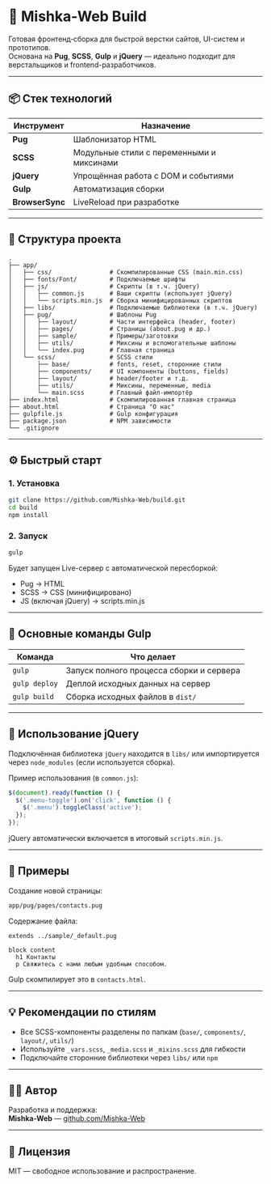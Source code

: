 
# 🚀 Mishka-Web Build

Готовая фронтенд‑сборка для быстрой верстки сайтов, UI-систем и прототипов.  
Основана на **Pug**, **SCSS**, **Gulp** и **jQuery** — идеально подходит для верстальщиков и frontend-разработчиков.

---

## 📦 Стек технологий

| Инструмент    | Назначение                           |
|---------------|--------------------------------------|
| **Pug**       | Шаблонизатор HTML                    |
| **SCSS**      | Модульные стили с переменными и миксинами |
| **jQuery**    | Упрощённая работа с DOM и событиями  |
| **Gulp**      | Автоматизация сборки                 |
| **BrowserSync** | LiveReload при разработке          |

---

## 📁 Структура проекта

```
.
├── app/
│   ├── css/                # Скомпилированные CSS (main.min.css)
│   ├── fonts/Font/         # Подключаемые шрифты
│   ├── js/                 # Скрипты (в т.ч. jQuery)
│   │   ├── common.js       # Ваши скрипты (использует jQuery)
│   │   └── scripts.min.js  # Сборка минифицированных скриптов
│   ├── libs/               # Подключаемые библиотеки (в т.ч. jQuery)
│   ├── pug/                # Шаблоны Pug
│   │   ├── layout/         # Части интерфейса (header, footer)
│   │   ├── pages/          # Страницы (about.pug и др.)
│   │   ├── sample/         # Примеры/заготовки
│   │   ├── utils/          # Миксины и вспомогательные шаблоны
│   │   └── index.pug       # Главная страница
│   └── scss/               # SCSS стили
│       ├── base/           # fonts, reset, сторонние стили
│       ├── components/     # UI компоненты (buttons, fields)
│       ├── layout/         # header/footer и т.д.
│       ├── utils/          # Миксины, переменные, media
│       └── main.scss       # Главный файл-импортёр
├── index.html              # Скомпилированная главная страница
├── about.html              # Страница "О нас"
├── gulpfile.js             # Gulp конфигурация
├── package.json            # NPM зависимости
└── .gitignore
```

---

## ⚙️ Быстрый старт

### 1. Установка

```bash
git clone https://github.com/Mishka-Web/build.git
cd build
npm install
```

### 2. Запуск

```bash
gulp
```

Будет запущен Live-сервер с автоматической пересборкой:

- Pug → HTML
- SCSS → CSS (минифицировано)
- JS (включая jQuery) → scripts.min.js

---

## 🔁 Основные команды Gulp

| Команда        | Что делает                                 |
|----------------|--------------------------------------------|
| `gulp`         | Запуск полного процесса сборки и сервера   |
| `gulp deploy`  | Деплой исходных данных на сервер           |
| `gulp build`   | Сборка исходных файлов в `dist/`           |

---

## 🧩 Использование jQuery

Подключённая библиотека `jQuery` находится в `libs/` или импортируется через `node_modules` (если используется сборка).

Пример использования (в `common.js`):

```js
$(document).ready(function () {
  $('.menu-toggle').on('click', function () {
    $('.menu').toggleClass('active');
  });
});
```

jQuery автоматически включается в итоговый `scripts.min.js`.

---

## 📜 Примеры

Создание новой страницы:

```bash
app/pug/pages/contacts.pug
```

Содержание файла:

```pug
extends ../sample/_default.pug

block content
  h1 Контакты
  p Свяжитесь с нами любым удобным способом.
```

Gulp скомпилирует это в `contacts.html`.

---

## 💡 Рекомендации по стилям

- Все SCSS-компоненты разделены по папкам (`base/`, `components/`, `layout/`, `utils/`)
- Используйте `_vars.scss`, `_media.scss` и `_mixins.scss` для гибкости
- Подключайте сторонние библиотеки через `libs/` или `npm`

---

## 🧑‍💻 Автор

Разработка и поддержка:  
**Mishka-Web** — [github.com/Mishka-Web](https://github.com/Mishka-Web)

---

## 📄 Лицензия

MIT — свободное использование и распространение.
